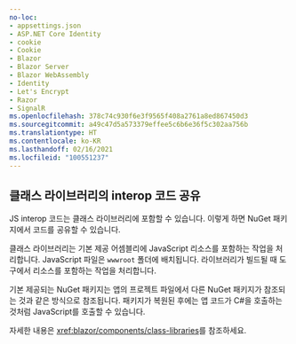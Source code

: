```yaml
---
no-loc:
- appsettings.json
- ASP.NET Core Identity
- cookie
- Cookie
- Blazor
- Blazor Server
- Blazor WebAssembly
- Identity
- Let's Encrypt
- Razor
- SignalR
ms.openlocfilehash: 378c74c930f6e3f9565f408a2761a8ed867450d3
ms.sourcegitcommit: a49c47d5a573379effee5c6b6e36f5c302aa756b
ms.translationtype: HT
ms.contentlocale: ko-KR
ms.lasthandoff: 02/16/2021
ms.locfileid: "100551237"
---
```

## <a name="share-interop-code-in-a-class-library"></a>클래스 라이브러리의 interop 코드 공유

JS interop 코드는 클래스 라이브러리에 포함할 수 있습니다. 이렇게 하면 NuGet 패키지에서 코드를 공유할 수 있습니다.

클래스 라이브러리는 기본 제공 어셈블리에 JavaScript 리소스를 포함하는 작업을 처리합니다. JavaScript 파일은 `wwwroot` 폴더에 배치됩니다. 라이브러리가 빌드될 때 도구에서 리소스를 포함하는 작업을 처리합니다.

기본 제공되는 NuGet 패키지는 앱의 프로젝트 파일에서 다른 NuGet 패키지가 참조되는 것과 같은 방식으로 참조됩니다. 패키지가 복원된 후에는 앱 코드가 C#을 호출하는 것처럼 JavaScript를 호출할 수 있습니다.

자세한 내용은 <xref:blazor/components/class-libraries>를 참조하세요.

